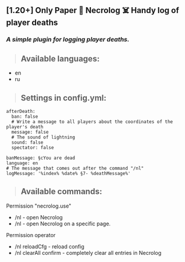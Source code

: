 ## [1.20+] Only Paper 📜 Necrolog ☠️ Handy log of player deaths

### _A simple plugin for logging player deaths._

>##  Available languages:

- en
- ru

 
>## Settings in config.yml:

```
afterDeath:
  ban: false
  # Write a message to all players about the coordinates of the player's death
  message: false
  # The sound of lightning
  sound: false
  spectator: false

banMessage: §cYou are dead
language: en
# The message that comes out after the command "/nl"
logMessage: '%index% %date% §7- %deathMessage%'
```



>## Available commands:

Permission "necrolog.use"

- /nl - open Necrolog
- /nl <page> - open Necrolog on a specific page.

Permission operator

- /nl reloadCfg - reload config
- /nl clearAll confirm - completely clear all entries in Necrolog

